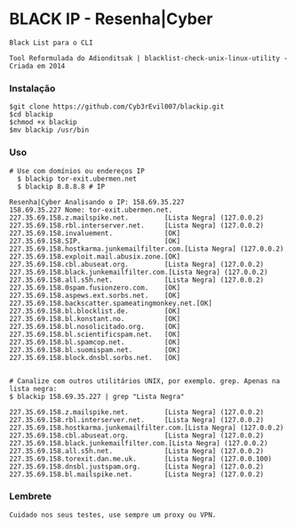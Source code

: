 # BLACK IP - Resenha|Cyber
    Black List para o CLI

    Tool Reformulada do Adionditsak | blacklist-check-unix-linux-utility - Criada em 2014

### Instalação

    $git clone https://github.com/Cyb3rEvil007/blackip.git
    $cd blackip
    $chmod +x blackip
    $mv blackip /usr/bin

### Uso

    # Use com domínios ou endereços IP
      $ blackip tor-exit.ubermen.net
      $ blackip 8.8.8.8 # IP
    
    Resenha|Cyber Analisando o IP: 158.69.35.227
    158.69.35.227 Nome: tor-exit.ubermen.net.
    227.35.69.158.z.mailspike.net.         [Lista Negra] (127.0.0.2)
    227.35.69.158.rbl.interserver.net.     [Lista Negra] (127.0.0.2)
    227.35.69.158.invaluement.             [OK]
    227.35.69.158.SIP.                     [OK]
    227.35.69.158.hostkarma.junkemailfilter.com.[Lista Negra] (127.0.0.2)
    227.35.69.158.exploit.mail.abusix.zone.[OK]
    227.35.69.158.cbl.abuseat.org.         [Lista Negra] (127.0.0.2)
    227.35.69.158.black.junkemailfilter.com.[Lista Negra] (127.0.0.2)
    227.35.69.158.all.s5h.net.             [Lista Negra] (127.0.0.2)
    227.35.69.158.0spam.fusionzero.com.    [OK]
    227.35.69.158.aspews.ext.sorbs.net.    [OK]
    227.35.69.158.backscatter.spameatingmonkey.net.[OK]
    227.35.69.158.bl.blocklist.de.         [OK]
    227.35.69.158.bl.konstant.no.          [OK]
    227.35.69.158.bl.nosolicitado.org.     [OK]
    227.35.69.158.bl.scientificspam.net.   [OK]
    227.35.69.158.bl.spamcop.net.          [OK]
    227.35.69.158.bl.suomispam.net.        [OK]
    227.35.69.158.block.dnsbl.sorbs.net.   [OK]

    
    # Canalize com outros utilitários UNIX, por exemplo. grep. Apenas na lista negra:
    $ blackip 158.69.35.227 | grep "Lista Negra"
     
    227.35.69.158.z.mailspike.net.         [Lista Negra] (127.0.0.2)
    227.35.69.158.rbl.interserver.net.     [Lista Negra] (127.0.0.2)
    227.35.69.158.hostkarma.junkemailfilter.com.[Lista Negra] (127.0.0.2)
    227.35.69.158.cbl.abuseat.org.         [Lista Negra] (127.0.0.2)
    227.35.69.158.black.junkemailfilter.com.[Lista Negra] (127.0.0.2)
    227.35.69.158.all.s5h.net.             [Lista Negra] (127.0.0.2)
    227.35.69.158.torexit.dan.me.uk.       [Lista Negra] (127.0.0.100)
    227.35.69.158.dnsbl.justspam.org.      [Lista Negra] (127.0.0.2)
    227.35.69.158.bl.mailspike.net.        [Lista Negra] (127.0.0.2)


### Lembrete
    Cuidado nos seus testes, use sempre um proxy ou VPN.
